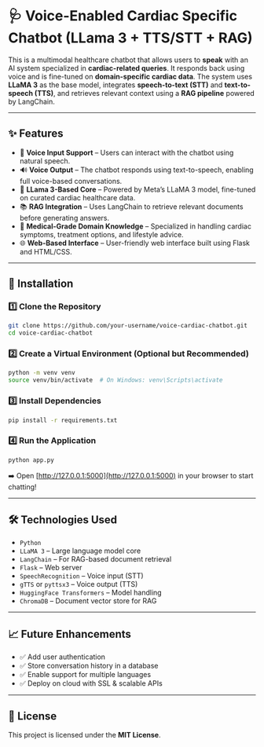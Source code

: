
# 🩺 Voice-Enabled Cardiac Specific Chatbot (LLama 3 + TTS/STT + RAG)

This is a multimodal healthcare chatbot that allows users to **speak** with an AI system specialized in **cardiac-related queries**. It responds back using voice and is fine-tuned on **domain-specific cardiac data**. The system uses **LLaMA 3** as the base model, integrates **speech-to-text (STT)** and **text-to-speech (TTS)**, and retrieves relevant context using a **RAG pipeline** powered by LangChain.

---

## ✨ Features

- 🎤 **Voice Input Support** – Users can interact with the chatbot using natural speech.
- 🔊 **Voice Output** – The chatbot responds using text-to-speech, enabling full voice-based conversations.
- 🧠 **LLama 3-Based Core** – Powered by Meta’s LLaMA 3 model, fine-tuned on curated cardiac healthcare data.
- 📚 **RAG Integration** – Uses LangChain to retrieve relevant documents before generating answers.
- 🧾 **Medical-Grade Domain Knowledge** – Specialized in handling cardiac symptoms, treatment options, and lifestyle advice.
- 🌐 **Web-Based Interface** – User-friendly web interface built using Flask and HTML/CSS.

---

## 🔧 Installation

### 1️⃣ Clone the Repository
```bash
git clone https://github.com/your-username/voice-cardiac-chatbot.git
cd voice-cardiac-chatbot
```

### 2️⃣ Create a Virtual Environment (Optional but Recommended)
```bash
python -m venv venv
source venv/bin/activate  # On Windows: venv\Scripts\activate
```

### 3️⃣ Install Dependencies
```bash
pip install -r requirements.txt
```

### 4️⃣ Run the Application
```bash
python app.py
```

➡️ Open [http://127.0.0.1:5000](http://127.0.0.1:5000) in your browser to start chatting!

---

## 🛠️ Technologies Used

- `Python`  
- `LLaMA 3` – Large language model core  
- `LangChain` – For RAG-based document retrieval  
- `Flask` – Web server  
- `SpeechRecognition` – Voice input (STT)  
- `gTTS` or `pyttsx3` – Voice output (TTS)  
- `HuggingFace Transformers` – Model handling  
- `ChromaDB` – Document vector store for RAG  

---

## 📈 Future Enhancements

- ✅ Add user authentication  
- ✅ Store conversation history in a database  
- ✅ Enable support for multiple languages  
- ✅ Deploy on cloud with SSL & scalable APIs

---

## 📄 License

This project is licensed under the **MIT License**.
